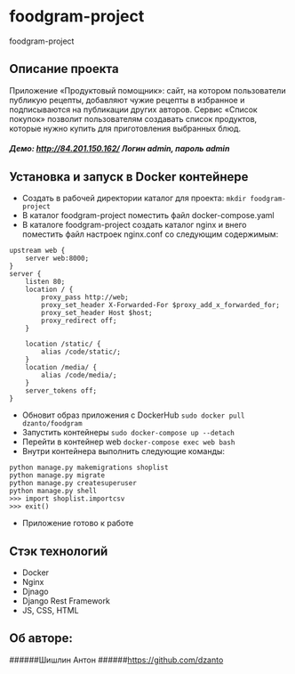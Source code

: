 # foodgram-project
foodgram-project

## Описание проекта
Приложение «Продуктовый помощник»: сайт, на котором пользователи публикую рецепты,
добавляют чужие рецепты в избранное и подписываются на публикации других авторов.
Сервис «Список покупок» позволит пользователям создавать список продуктов,
которые нужно купить для приготовления выбранных блюд.
##### Демо: http://84.201.150.162/ Логин admin, пароль admin
## Установка и запуск в Docker контейнере
- Создать в рабочей директории каталог для проекта: `mkdir foodgram-project`
- В каталог foodgram-project поместить файл docker-compose.yaml
- В каталоге foodgram-project создать каталог nginx и внего поместить файл настроек nginx.conf со следующим содержимым:
```
upstream web {
    server web:8000;
}
server {
    listen 80;
    location / {
        proxy_pass http://web;
        proxy_set_header X-Forwarded-For $proxy_add_x_forwarded_for;
        proxy_set_header Host $host;
        proxy_redirect off;
    }

    location /static/ {
        alias /code/static/;
    }
    location /media/ {
        alias /code/media/;
    }
    server_tokens off;
}
```
- Обновит образ приложения с DockerHub `sudo docker pull dzanto/foodgram`
- Запустить контейнеры `sudo docker-compose up --detach`
- Перейти в контейнер web `docker-compose exec web bash`
- Внутри контейнера выполнить следующие команды:
```
python manage.py makemigrations shoplist
python manage.py migrate
python manage.py createsuperuser
python manage.py shell
>>> import shoplist.importcsv
>>> exit()
```
- Приложение готово к работе
## Стэк технологий
- Docker
- Nginx
- Djnago
- Django Rest Framework
- JS, CSS, HTML
## Об авторе:
######Шишлин Антон
######https://github.com/dzanto